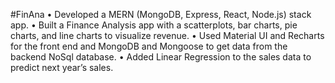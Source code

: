 #F i n A n a 
•	Developed a MERN (MongoDB, Express, React, Node.js) stack app.
•	Built a Finance Analysis app with a scatterplots, bar charts, pie charts, and line charts to visualize revenue. 
•	Used Material UI and Recharts for the front end and MongoDB and Mongoose to get data from the backend NoSql database.
•	Added Linear Regression to the sales data to predict next year’s sales. 

 
 
